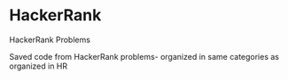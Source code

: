 # HackerRank
HackerRank Problems

Saved code from HackerRank problems- organized in same categories as organized in HR